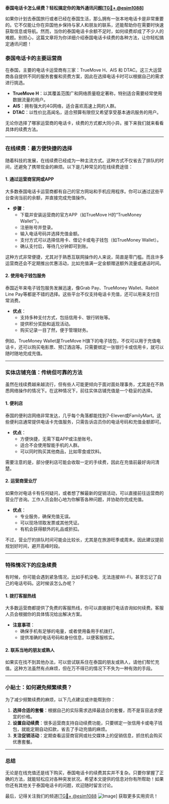 **泰国电话卡怎么续费？轻松搞定你的海外通讯问题[[TG💪+ @esim1088](https://t.me/s/esim1088)]**

如果你计划去泰国旅行或者已经在泰国生活，那么拥有一张本地电话卡是非常重要的。它不仅能让你在异国他乡保持与家人和朋友的联系，还能帮助你在需要时快速获取信息或导航。然而，当你的泰国电话卡余额不足时，如何续费却成了不少人的难题。别担心，这篇文章将为你详细介绍泰国电话卡续费的各种方法，让你轻松搞定通讯问题！

### 泰国电话卡的主要运营商

在泰国，主要的电话卡运营商有三家：TrueMove H、AIS 和 DTAC。这三大运营商各自提供不同的服务套餐和资费方案，因此在选择电话卡时可以根据自己的需求进行挑选。

- **TrueMove H**：以其覆盖范围广和网络质量稳定著称，特别适合需要经常使用数据流量的用户。
- **AIS**：拥有强大的4G网络，适合喜欢高速上网的人群。
- **DTAC**：以性价比高闻名，适合预算有限但又希望享受基本通讯服务的用户。

无论你选择了哪家运营商的电话卡，续费的方式都大同小异。接下来我们就来看看具体的续费方法。

---

### 在线续费：最方便快捷的选择

随着科技的发展，在线续费已经成为一种主流方式。这种方式不仅省去了排队的时间，还避免了携带现金的麻烦。以下是几种常见的在线续费途径：

#### 1. **通过运营商官网或APP**
大多数泰国电话卡运营商都有自己的官方网站和手机应用程序。你可以通过这些平台查询当前的余额，并直接完成充值操作。

- **步骤**：
  - 下载并安装运营商的官方APP（如TrueMove H的“TrueMoney Wallet”）。
  - 注册账号并登录。
  - 输入电话号码并选择充值金额。
  - 支付方式可以选择信用卡、借记卡或电子钱包（如TrueMoney Wallet）。
  - 确认支付后，等待几分钟即可到账。

这种方式非常便捷，尤其对于熟悉互联网操作的人来说，简直是零门槛。而且许多运营商还会不定期推出优惠活动，比如充值满一定金额赠送额外流量或通话时间。

#### 2. **使用电子钱包服务**
泰国近年来电子钱包服务发展迅速，像Grab Pay、TrueMoney Wallet、Rabbit Line Pay等都是不错的选择。这些平台不仅支持电话卡充值，还可以用来支付日常消费。

- **优点**：
  - 支持多种支付方式，包括信用卡、银行转账等。
  - 提供积分奖励和返现活动。
  - 购买记录一目了然，便于管理财务。

例如，TrueMoney Wallet是TrueMove H旗下的电子钱包，不仅可以用于充值电话卡，还可以购买电影票、预订酒店等。只需要绑定一张银行卡或信用卡，就可以随时随地完成充值。

---

### 实体店铺充值：传统但可靠的方法

虽然在线续费越来越流行，但有些人可能更倾向于面对面处理事务，尤其是在不熟悉网络操作的情况下。在这种情况下，前往实体店铺充值是一个稳妥的选择。

#### 1. **便利店**
泰国的便利店网络非常发达，几乎每个角落都能找到7-Eleven或FamilyMart。这些便利店通常提供电话卡充值服务，只需告诉店员你的电话号码和充值金额即可。

- **优点**：
  - 方便快捷，无需下载APP或注册账号。
  - 适合不会使用智能手机的人群。
  - 可以同时购买其他商品，比如零食或饮料。

需要注意的是，部分便利店可能会收取一定的手续费，因此在充值前最好询问清楚。

#### 2. **运营商营业厅**
如果你对电话卡有任何疑问，或者想了解最新的促销活动，可以直接前往运营商的营业厅咨询。工作人员会耐心地为你解答各种问题，并协助你完成充值。

- **优点**：
  - 专业服务，确保充值无误。
  - 可以现场领取发票或其他凭证。
  - 有机会获得额外的礼品或折扣。

不过，营业厅的排队时间可能会比较长，尤其是在旅游旺季或周末。因此建议提前规划好时间，避开高峰时段。

---

### 特殊情况下的应急续费

有时候，你可能会遇到紧急情况，比如手机没电、无法连接Wi-Fi，甚至忘记了自己的电话号码。这时候该怎么办呢？

#### 1. **拨打客服热线**
大多数运营商都提供了免费的客服热线，你可以直接拨打电话咨询如何续费。客服人员会根据你的具体情况给出解决方案。

- **注意事项**：
  - 确保手机有足够的电量，或者使用备用手机拨打。
  - 提供准确的电话号码和身份信息，以便客服核实。

#### 2. **联系当地的朋友或熟人**
如果实在找不到其他办法，可以尝试联系住在泰国的朋友或熟人，请他们帮忙充值。这种方法虽然有点麻烦，但在万不得已的情况下不失为一种有效的手段。

---

### 小贴士：如何避免频繁续费？

为了减少频繁续费的麻烦，以下几点建议或许能帮到你：

1. **选择合适的套餐**：根据自己的实际需求选择最适合的套餐，而不是盲目追求便宜的价格。
2. **设置自动续费**：很多运营商支持自动续费功能，只要绑定一张信用卡或电子钱包，就能定期自动扣款，省去了手动充值的麻烦。
3. **关注促销活动**：定期查看运营商官网或社交媒体上的促销信息，抓住机会购买优惠套餐。

---

### 总结

无论是在线充值还是线下购买，泰国电话卡的续费其实并不复杂。只要你掌握了正确的方法，就能轻松应对各种突发状况。希望本文提供的信息对你有所帮助！如果你还有其他关于泰国电话卡的问题，欢迎随时留言讨论。

最后，记得关注我们的频道[[TG💪+ @esim1088](https://t.me/s/esim1088) ![Image](https://i.postimg.cc/4NQfJmqS/Snipaste-2025-05-13-00-14-12.png)] 获取更多实用资讯！